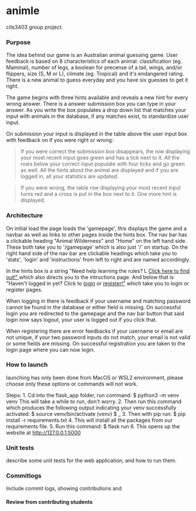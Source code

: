 # animle
cits3403 group project.

### Purpose
The idea behind our game is an Australian animal guessing game. User feedback is based on 8 characteristics of each animal: classification (eg. Mammal), number of legs, a boolean for precense of a tail, wings, and/or flippers, size (S, M or L), climate (eg. Tropical) and it's endangered rating. There is a new animal to guess everyday and you have six guesses to get it right. 

The game begins with three hints available and reveals a new hint for every wrong answer. There is a answer submission box you can type in your answer. As you write the box populates a drop down list that matches your input with animals in the database, if any matches exist, to standardize user input. 

On submission your input is displayed in the table above the user input box with feedback on if you were right or wrong:

> If you were correct the submission box disappears, the row displaying your most recent input goes green and has a tick next to it. All the rows below your correct input populate with four ticks and go green as well. All the hints about the animal are displayed and if you are logged in, all your statistics are updated.

> If you were wrong, the table row displaying your most recent input turns red and a cross is put in the box next to it. One more hint is displayed. 

### Architecture
On initial load the page loads the 'gamepage', this displays the game and a navbar as well as links to other pages inside the hints box. The nav bar has a clickable heading "Animal Wilderness" and "Home" on the left hand side. These both take you to '/gamepage' which is also just '/' on startup. On the right hand side of the nav bar are clickable headings which take you to 'stats', 'login' and 'instructions' from left to right and are named accordingly. 

In the hints box is a string "Need help learning the rules? L <u> Click here to find out!" </u> which also directs you to the intructions page. And below that is "Haven't logged in yet? Click to <u>login</u> or <u>register!"</u> which take you to login or register pages.

When logging in there is feedback if your username and matching password cannot be found in the database or either field is missing. On successful login you are redirected to the gamepage and the nav bar button that said login now says logout, your user is logged out if you click that.

When registering there are error feedbacks if your username or email are not unique, if your two password inputs do not match, your email is not valid or some fields are missing. On successful registration you are taken to the login page where you can now login.

### How to launch
launching has only been done from MacOS or WSL2 environment, please choose only these options or commands will not work.

Steps:
	1. Cd into the flask_app folder, run command:
		$ python3 -m venv venv
	This will take a while to run, don't worry.
	2. Then run this command which produces the following output indicating your venv successfully activated:
		$ source venv/bin/activate
		(venv) $ _
	3. Then with pip run:
		$ pip install -r requirements.txt
	4. This will install all the packages from our requirements file.
	5. Run this command:
		$ flask run
	6. This opens up the website at http://127.0.0.1:5000

### Unit tests
describe some unit tests for the web application, and how to run them.

### Commitlogs
Include commit logs, showing contributions and 

#### Review from contributing students
